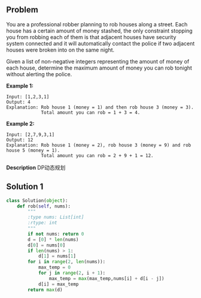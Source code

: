 ## Problem

You are a professional robber planning to rob houses along a street. Each house has a certain amount of money stashed, the only constraint stopping you from robbing each of them is that adjacent houses have security system connected and it will automatically contact the police if two adjacent houses were broken into on the same night.

Given a list of non-negative integers representing the amount of money of each house, determine the maximum amount of money you can rob tonight without alerting the police.

**Example 1:**

```
Input: [1,2,3,1]
Output: 4
Explanation: Rob house 1 (money = 1) and then rob house 3 (money = 3).
             Total amount you can rob = 1 + 3 = 4.
```

**Example 2:**
```
Input: [2,7,9,3,1]
Output: 12
Explanation: Rob house 1 (money = 2), rob house 3 (money = 9) and rob house 5 (money = 1).
             Total amount you can rob = 2 + 9 + 1 = 12.
```

**Description**
DP动态规划

## Solution 1
```python
class Solution(object):
    def rob(self, nums):
        """
        :type nums: List[int]
        :rtype: int
        """
        if not nums: return 0
        d = [0] * len(nums)
        d[0] = nums[0]
        if len(nums) > 1:
            d[1] = nums[1]
        for i in range(2, len(nums)):
            max_temp = 0
            for j in range(2, i + 1):
                max_temp = max(max_temp,nums[i] + d[i - j])
            d[i] = max_temp
        return max(d)

```
